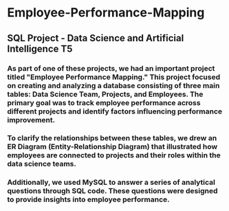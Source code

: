 # Employee-Performance-Mapping
## SQL Project - Data Science and Artificial Intelligence T5
### As part of one of these projects, we had an important project titled "Employee Performance Mapping." This project focused on creating and analyzing a database consisting of three main tables: Data Science Team, Projects, and Employees. The primary goal was to track employee performance across different projects and identify factors influencing performance improvement.

### To clarify the relationships between these tables, we drew an ER Diagram (Entity-Relationship Diagram) that illustrated how employees are connected to projects and their roles within the data science teams.

### Additionally, we used MySQL to answer a series of analytical questions through SQL code. These questions were designed to provide insights into employee performance.
